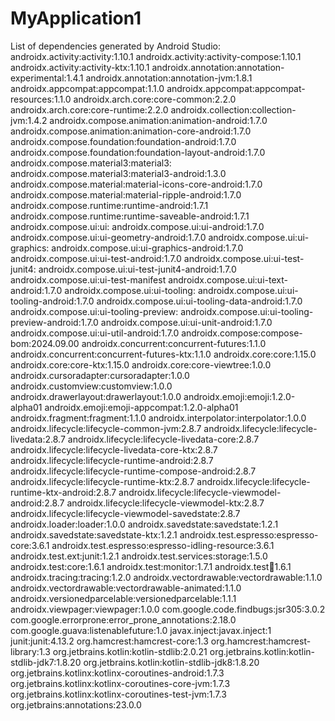 # MyApplication1

List of dependencies generated by Android Studio:
androidx.activity:activity:1.10.1
androidx.activity:activity-compose:1.10.1
androidx.activity:activity-ktx:1.10.1
androidx.annotation:annotation-experimental:1.4.1
androidx.annotation:annotation-jvm:1.8.1
androidx.appcompat:appcompat:1.1.0
androidx.appcompat:appcompat-resources:1.1.0
androidx.arch.core:core-common:2.2.0
androidx.arch.core:core-runtime:2.2.0
androidx.collection:collection-jvm:1.4.2
androidx.compose.animation:animation-android:1.7.0
androidx.compose.animation:animation-core-android:1.7.0
androidx.compose.foundation:foundation-android:1.7.0
androidx.compose.foundation:foundation-layout-android:1.7.0
androidx.compose.material3:material3:
androidx.compose.material3:material3-android:1.3.0
androidx.compose.material:material-icons-core-android:1.7.0
androidx.compose.material:material-ripple-android:1.7.0
androidx.compose.runtime:runtime-android:1.7.1
androidx.compose.runtime:runtime-saveable-android:1.7.1
androidx.compose.ui:ui:
androidx.compose.ui:ui-android:1.7.0
androidx.compose.ui:ui-geometry-android:1.7.0
androidx.compose.ui:ui-graphics:
androidx.compose.ui:ui-graphics-android:1.7.0
androidx.compose.ui:ui-test-android:1.7.0
androidx.compose.ui:ui-test-junit4:
androidx.compose.ui:ui-test-junit4-android:1.7.0
androidx.compose.ui:ui-test-manifest
androidx.compose.ui:ui-text-android:1.7.0
androidx.compose.ui:ui-tooling:
androidx.compose.ui:ui-tooling-android:1.7.0
androidx.compose.ui:ui-tooling-data-android:1.7.0
androidx.compose.ui:ui-tooling-preview:
androidx.compose.ui:ui-tooling-preview-android:1.7.0
androidx.compose.ui:ui-unit-android:1.7.0
androidx.compose.ui:ui-util-android:1.7.0
androidx.compose:compose-bom:2024.09.00
androidx.concurrent:concurrent-futures:1.1.0
androidx.concurrent:concurrent-futures-ktx:1.1.0
androidx.core:core:1.15.0
androidx.core:core-ktx:1.15.0
androidx.core:core-viewtree:1.0.0
androidx.cursoradapter:cursoradapter:1.0.0
androidx.customview:customview:1.0.0
androidx.drawerlayout:drawerlayout:1.0.0
androidx.emoji:emoji:1.2.0-alpha01
androidx.emoji:emoji-appcompat:1.2.0-alpha01
androidx.fragment:fragment:1.1.0
androidx.interpolator:interpolator:1.0.0
androidx.lifecycle:lifecycle-common-jvm:2.8.7
androidx.lifecycle:lifecycle-livedata:2.8.7
androidx.lifecycle:lifecycle-livedata-core:2.8.7
androidx.lifecycle:lifecycle-livedata-core-ktx:2.8.7
androidx.lifecycle:lifecycle-runtime-android:2.8.7
androidx.lifecycle:lifecycle-runtime-compose-android:2.8.7
androidx.lifecycle:lifecycle-runtime-ktx:2.8.7
androidx.lifecycle:lifecycle-runtime-ktx-android:2.8.7
androidx.lifecycle:lifecycle-viewmodel-android:2.8.7
androidx.lifecycle:lifecycle-viewmodel-ktx:2.8.7
androidx.lifecycle:lifecycle-viewmodel-savedstate:2.8.7
androidx.loader:loader:1.0.0
androidx.savedstate:savedstate:1.2.1
androidx.savedstate:savedstate-ktx:1.2.1
androidx.test.espresso:espresso-core:3.6.1
androidx.test.espresso:espresso-idling-resource:3.6.1
androidx.test.ext:junit:1.2.1
androidx.test.services:storage:1.5.0
androidx.test:core:1.6.1
androidx.test:monitor:1.7.1
androidx.test:runner:1.6.1
androidx.tracing:tracing:1.2.0
androidx.vectordrawable:vectordrawable:1.1.0
androidx.vectordrawable:vectordrawable-animated:1.1.0
androidx.versionedparcelable:versionedparcelable:1.1.1
androidx.viewpager:viewpager:1.0.0
com.google.code.findbugs:jsr305:3.0.2
com.google.errorprone:error_prone_annotations:2.18.0
com.google.guava:listenablefuture:1.0
javax.inject:javax.inject:1
junit:junit:4.13.2
org.hamcrest:hamcrest-core:1.3
org.hamcrest:hamcrest-library:1.3
org.jetbrains.kotlin:kotlin-stdlib:2.0.21
org.jetbrains.kotlin:kotlin-stdlib-jdk7:1.8.20
org.jetbrains.kotlin:kotlin-stdlib-jdk8:1.8.20
org.jetbrains.kotlinx:kotlinx-coroutines-android:1.7.3
org.jetbrains.kotlinx:kotlinx-coroutines-core-jvm:1.7.3
org.jetbrains.kotlinx:kotlinx-coroutines-test-jvm:1.7.3
org.jetbrains:annotations:23.0.0
